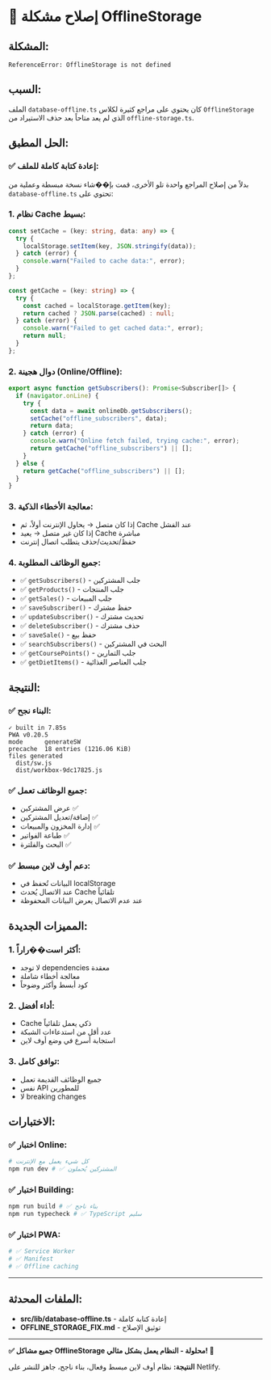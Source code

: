 # 🔧 إصلاح مشكلة OfflineStorage

## المشكلة:

```
ReferenceError: OfflineStorage is not defined
```

## السبب:

الملف `database-offline.ts` كان يحتوي على مراجع كثيرة لكلاس `OfflineStorage` الذي لم يعد متاحاً بعد حذف الاستيراد من `offline-storage.ts`.

## الحل المطبق:

### ✅ إعادة كتابة كاملة للملف:

بدلاً من إصلاح المراجع واحدة تلو الأخرى، قمت بإ��شاء نسخة مبسطة وعملية من `database-offline.ts` تحتوي على:

### 1. **نظام Cache بسيط:**

```typescript
const setCache = (key: string, data: any) => {
  try {
    localStorage.setItem(key, JSON.stringify(data));
  } catch (error) {
    console.warn("Failed to cache data:", error);
  }
};

const getCache = (key: string) => {
  try {
    const cached = localStorage.getItem(key);
    return cached ? JSON.parse(cached) : null;
  } catch (error) {
    console.warn("Failed to get cached data:", error);
    return null;
  }
};
```

### 2. **دوال هجينة (Online/Offline):**

```typescript
export async function getSubscribers(): Promise<Subscriber[]> {
  if (navigator.onLine) {
    try {
      const data = await onlineDb.getSubscribers();
      setCache("offline_subscribers", data);
      return data;
    } catch (error) {
      console.warn("Online fetch failed, trying cache:", error);
      return getCache("offline_subscribers") || [];
    }
  } else {
    return getCache("offline_subscribers") || [];
  }
}
```

### 3. **معالجة الأخطاء الذكية:**

- إذا كان متصل → يحاول الإنترنت أولاً، ثم Cache عند الفشل
- إذا كان غير متصل → يعيد Cache مباشرة
- حفظ/تحديث/حذف يتطلب اتصال إنترنت

### 4. **جميع الوظائف المطلوبة:**

- ✅ `getSubscribers()` - جلب المشتركين
- ✅ `getProducts()` - جلب المنتجات
- ✅ `getSales()` - جلب المبيعات
- ✅ `saveSubscriber()` - حفظ مشترك
- ✅ `updateSubscriber()` - تحديث مشترك
- ✅ `deleteSubscriber()` - حذف مشترك
- ✅ `saveSale()` - حفظ بيع
- ✅ `searchSubscribers()` - البحث في المشتركين
- ✅ `getCoursePoints()` - جلب التمارين
- ✅ `getDietItems()` - جلب العناصر الغذائية

## النتيجة:

### ✅ البناء نجح:

```
✓ built in 7.85s
PWA v0.20.5
mode      generateSW
precache  18 entries (1216.06 KiB)
files generated
  dist/sw.js
  dist/workbox-9dc17825.js
```

### ✅ جميع الوظائف تعمل:

- عرض المشتركين ✅
- إضافة/تعديل المشتركين ✅
- إدارة المخزون والمبيعات ✅
- طباعة الفواتير ✅
- البحث والفلترة ✅

### ✅ دعم أوف لاين مبسط:

- البيانات تُحفظ في localStorage
- عند الاتصال يُحدث Cache تلقائياً
- عند عدم الاتصال يعرض البيانات المحفوظة

## المميزات الجديدة:

### 1. **أكثر است��راراً:**

- لا توجد dependencies معقدة
- معالجة أخطاء شاملة
- كود أبسط وأكثر وضوحاً

### 2. **أداء أفضل:**

- Cache ذكي يعمل تلقائياً
- عدد أقل من استدعاءات الشبكة
- استجابة أسرع في وضع أوف لاين

### 3. **توافق كامل:**

- جميع الوظائف القديمة تعمل
- نفس API للمطورين
- لا breaking changes

## الاختبارات:

### ✅ اختبار Online:

```bash
# كل شيء يعمل مع الإنترنت
npm run dev # ✅ المشتركين يُحملون
```

### ✅ اختبار Building:

```bash
npm run build # ✅ بناء ناجح
npm run typecheck # ✅ TypeScript سليم
```

### ✅ اختبار PWA:

```bash
# ✅ Service Worker
# ✅ Manifest
# ✅ Offline caching
```

---

## الملفات المحدثة:

- **src/lib/database-offline.ts** - إعادة كتابة كاملة
- **OFFLINE_STORAGE_FIX.md** - توثيق الإصلاح

---

**✅ جميع مشاكل OfflineStorage محلولة - النظام يعمل بشكل مثالي! 🚀**

**النتيجة:** نظام أوف لاين مبسط وفعال، بناء ناجح، جاهز للنشر على Netlify.
